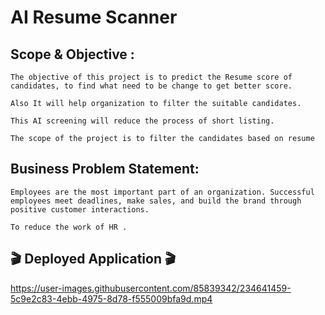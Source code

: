 # AI Resume Scanner

## Scope & Objective :

 	The objective of this project is to predict the Resume score of candidates, to find what need to be change to get better score.
  
 	Also It will help organization to filter the suitable candidates.
  
 	This AI screening will reduce the process of short listing. 
  
 	The scope of the project is to filter the candidates based on resume
  
## Business Problem Statement:

 	Employees are the most important part of an organization. Successful employees meet deadlines, make sales, and build the brand through positive customer interactions.
  
 	To reduce the work of HR .


## 🎬 Deployed Application 🎬

https://user-images.githubusercontent.com/85839342/234641459-5c9e2c83-4ebb-4975-8d78-f555009bfa9d.mp4

